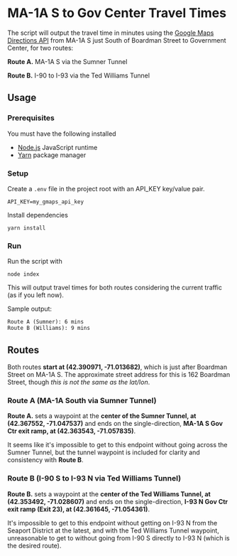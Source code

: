 # MA-1A S to Gov Center Travel Times
The script will output the travel time in minutes using the [Google Maps Directions API](https://developers.google.com/maps/documentation/directions/start) from MA-1A S just South of Boardman Street to Government Center, for two routes:

**Route A.** MA-1A S via the Sumner Tunnel

**Route B.** I-90 to I-93 via the Ted Williams Tunnel

## Usage
### Prerequisites
You must have the following installed
* [Node.js](https://nodejs.org/en/) JavaScript runtime
* [Yarn](https://yarnpkg.com/en/) package manager

### Setup
Create a `.env` file in the project root with an API_KEY key/value pair.
```
API_KEY=my_gmaps_api_key
```

Install dependencies
```
yarn install
```

### Run
Run the script with
```
node index
```

This will output travel times for both routes considering the current traffic (as if you left now).

Sample output:
```
Route A (Sumner): 6 mins
Route B (Williams): 9 mins
```

## Routes
Both routes **start at (42.390971, -71.013682)**, which is just after Boardman Street on MA-1A S. The approximate street address for this is 162 Boardman Street, though *this is not the same as the lat/lon*.

### Route A (MA-1A South via Sumner Tunnel)
**Route A.** sets a waypoint at the **center of the Sumner Tunnel, at (42.367552, -71.047537)** and ends on the single-direction, **MA-1A S Gov Ctr exit ramp, at (42.363543, -71.057835)**.

It seems like it's impossible to get to this endpoint without going across the Sumner Tunnel, but the tunnel waypoint is included for clarity and consistency with **Route B**.

### Route B (I-90 S to I-93 N via Ted Williams Tunnel)
**Route B.** sets a waypoint at the **center of the Ted Williams Tunnel, at (42.353492, -71.028607)** and ends on the single-direction, **I-93 N Gov Ctr exit ramp (Exit 23), at (42.361645, -71.054361)**.

It's impossible to get to this endpoint without getting on I-93 N from the Seaport District at the latest, and with the Ted Williams Tunnel waypoint, unreasonable to get to without going from I-90 S directly to I-93 N (which is the desired route).
